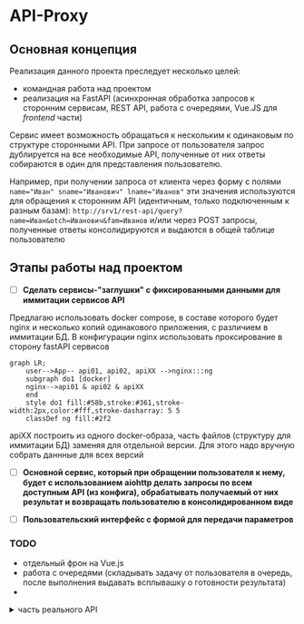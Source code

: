 # API-Proxy

## Основная концепция

Реализация данного проекта преследует несколько целей:

- командная работа над проектом
- реализация на FastAPI (асинхронная обработка запросов к сторонним сервисам, REST API, работа с очередями, Vue.JS для _frontend_ части)
  
Сервис имеет возможность обращаться к нескольким к одинаковым по структуре сторонными API. При запросе от пользователя запрос дублируется на все необходимые API, полученные от них ответы собираются в один для представления пользователю.

Например, при получении запроса от клиента через форму с полями `name="Иван" sname="Иванович" lname="Иванов"` эти значения используются для обращения к сторонним API (идентичным, только подключенным к разным базам): `http://srv1/rest-api/query?name=Иван&otch=Иванович&fam=Иванов` и/или через POST запросы, полученные ответы консолидируются и выдаются в общей таблице пользователю

## Этапы работы над проектом

- [ ] __Сделать сервисы-"заглушки" с фиксированными данными для иммитации сервисов API__

Предлагаю использовать docker compose, в составе которого будет nginx и несколько копий одинакового приложения, с различием в иммитации БД.
В конфигурации nginx использовать проксирование в сторону fastAPI сервисов

```mermaid
graph LR;
    user-->App-- api01, api02, apiXX -->nginx:::ng
    subgraph do1 [docker]
    nginx-->api01 & api02 & apiXX
    end
    style do1 fill:#58b,stroke:#361,stroke-width:2px,color:#fff,stroke-dasharray: 5 5
    classDef ng fill:#2f2

```

apiXX построить из одного docker-образа, часть файлов (структуру для иммитации БД) заменяя для отдельной версии.
Для этого надо вручную собрать даннные для всех версий

- [ ] __Основной сервис, который при обращении пользователя к нему, будет с использованием aiohttp делать запросы по всем доступным API (из конфига), обрабатывать получаемый от них результат и возвращать пользователю в консолидированном виде__

- [ ] __Пользовательский интерфейс с формой для передачи параметров__

### TODO

- отдельный фрон на Vue.js
- работа с очередями (складывать задачу от пользователя в очередь, после выполнения выдавать всплывашку о готовности результата)
-

<details>
<summary>часть реального API</summary>
```yml
/rest-api/clients/search-zakf:
    post:
        tags:
        - Поиск физических лиц
        description: Поиск карточек ФЛ
        requestBody:
        required: true
        content:
            application/x-www-form-urlencoded:
            schema:
                type: object
                properties:
                fio:
                    type: string
                    description:  ФИО заявителя
                mobile:
                    type: string
                    description: Мобильный телефон (формат +79885446884)
        responses:
        '200':
            description: Ответ
            content:
            application/json:
                schema:
                type: object
                properties:
                    fio:
                    type: string
                    example: Иванов Иван Иванович
                    description: ФИО
                    fam:
                    type: string
                    example: Иванов
                    description: Фамилия
                    nam:
                    type: string
                    example: Иван
                    description: Имя
                    otch:
                    type: string
                    example: Иванович
                    description: Отчество
                    tel:
                    type: string
                    example: 8 8634211111
                    description: Стационарный телефон
                    telmob:
                    type: string
                    example: +7 (999) 999 99 99
                    description: Мобильный телефон
                    inn:
                    type: string
                    example: 614000000000
                    description: ИНН
                    cnils:
                    type: string
                    example: 999-999-999 99
                    description: СНИЛС
                    adr:
                    type: string
                    example: Ростовская обл.....
                    description: Адрес регистрации
                    fadr:
                    type: string
                    example: Ростовская обл.....
                    description: Адрес проживания
        '400':
            description: Обработанная ошибка
            content:
            application/json:
                schema:
                $ref: '#/components/schemas/error400'
        '500':
            description: Ошибка выполнения программы
            content:
            application/json:
                schema:
                $ref: '#/components/schemas/error500'
/rest-api/clients/search:
    post:
    tags:
        - Поиск физических лиц и их заявок
    description: Поиск карточек ФЛ
    requestBody:
        required: true
        content:
        application/x-www-form-urlencoded:
            schema:
            type: object
            properties:
                fio:
                    type: string
                    description:  ФИО заявителя
                mobile:
                    type: string
                    description: Мобильный телефон (формат +79885446884, +7(988)5446884, 79885446884, 7(988)5446884), стационарный телефон(формат 8 9999999(сколько угодно цифр) или 99999(сколько угодно цифр))  
                dr:
                    type: string
                    description: Дата рождения (формат 31.12.1999)
    responses:
        '200':
        description: Ответ
        content:
            application/json:
            schema :
                type : object
                properties :
                data:
                    type : array
                    description : Список не закрытых дел
                    items :  
                        type : object
                        properties :
                            fio :
                                type : string
                                example : Иванов Иван Иванович
                                description : ФИО
                            fam:
                                type : string
                                example : Иванов
                                description : Фамилия
                            nam:
                                type : string
                                example : Иван
                                description : Имя
                            otch:
                                type : string
                                example : Иванович
                                description : Отчество
                            tel:
                                type : string
                                example : 8 8634211111
                                description : Стационарный телефон
                            telmob:
                                type : string
                                example : +7 (999) 999 99 99
                                description : Мобильный телефон
                            email:
                                type : string
                                example : everyone.likes@candyes.ru
                                description : Почта
                            adr:
                                type : string
                                example : Ростовская обл.....
                                description : Адрес регистрации
                            fadr:
                                type : string
                                example : Ростовская обл.....
                                description : Адрес проживания
                            active_cases:
                                type : array
                                description : Список не закрытых дел
                                items :  
                                    type : object
                                    $ref: '#/components/schemas/findedCase'
                            zapis:
                                type : array
                                description : Список талонов предварительной записи на будущее время
                                items :  
                                    type : object
                                    properties :
                                        id :
                                            type : integer
                                            description : id талона предварительной записи
                                        npp :
                                            type : string
                                            example : П23
                                            description : номер талона предварительной записи
                                        dt :
                                            type : string
                                            example : 2021-05-05 15:38:00
                                            description : дата, время на которе записался заявитель
                                        idq :
                                            type : integer
                                            description : id электронной очереди
                            last_case:
                                    type : object
                                    $ref: '#/components/schemas/findedCase'
        '400':
        description: Обработанная ошибка
        content:
            application/json:
            schema:
                $ref: '#/components/schemas/error400'
        '500':
        description: Ошибка выполнения программы
        content:
            application/json:
            schema:
                $ref: '#/components/schemas/error500'
```
